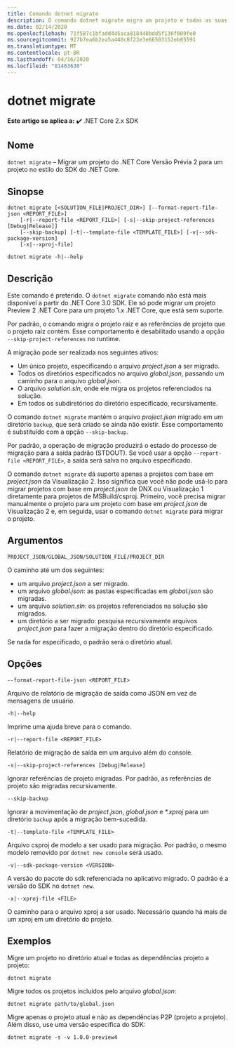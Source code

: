 ```yaml
---
title: Comando dotnet migrate
description: O comando dotnet migrate migra um projeto e todas as suas dependências.
ms.date: 02/14/2020
ms.openlocfilehash: 71f587c1bfadd445aca818448bdd5f136f009fe0
ms.sourcegitcommit: 927b7ea6b2ea5a440c8f23e3e66503152eb85591
ms.translationtype: MT
ms.contentlocale: pt-BR
ms.lasthandoff: 04/16/2020
ms.locfileid: "81463630"
---
```

# <a name="dotnet-migrate"></a>dotnet migrate

**Este artigo se aplica a:** ✔️ .NET Core 2.x SDK

## <a name="name"></a>Nome

`dotnet migrate` – Migrar um projeto do .NET Core Versão Prévia 2 para um projeto no estilo do SDK do .NET Core.

## <a name="synopsis"></a>Sinopse

```dotnetcli
dotnet migrate [<SOLUTION_FILE|PROJECT_DIR>] [--format-report-file-json <REPORT_FILE>]
    [-r|--report-file <REPORT_FILE>] [-s|--skip-project-references [Debug|Release]]
    [--skip-backup] [-t|--template-file <TEMPLATE_FILE>] [-v|--sdk-package-version]
    [-x|--xproj-file]

dotnet migrate -h|--help
```

## <a name="description"></a>Descrição

Este comando é preterido. O `dotnet migrate` comando não está mais disponível a partir do .NET Core 3.0 SDK. Ele só pode migrar um projeto Preview 2 .NET Core para um projeto 1.x .NET Core, que está sem suporte.

Por padrão, o comando migra o projeto raiz e as referências de projeto que o projeto raiz contém. Esse comportamento é desabilitado usando a opção `--skip-project-references` no runtime.

A migração pode ser realizada nos seguintes ativos:

* Um único projeto, especificando o arquivo *project.json* a ser migrado.
* Todos os diretórios especificados no arquivo *global.json*, passando um caminho para o arquivo *global.json*.
* O arquivo *solution.sln*, onde ele migra os projetos referenciados na solução.
* Em todos os subdiretórios do diretório especificado, recursivamente.

O comando `dotnet migrate` mantém o arquivo *project.json* migrado em um diretório `backup`, que será criado se ainda não existir. Esse comportamento é substituído com a opção `--skip-backup`.

Por padrão, a operação de migração produzirá o estado do processo de migração para a saída padrão (STDOUT). Se você usar a opção `--report-file <REPORT_FILE>`, a saída será salva no arquivo especificado.

O comando `dotnet migrate` dá suporte apenas a projetos com base em *project.json* da Visualização 2. Isso significa que você não pode usá-lo para migrar projetos com base em *project.json* de DNX ou Visualização 1 diretamente para projetos de MSBuild/csproj. Primeiro, você precisa migrar manualmente o projeto para um projeto com base em *project.json* de Visualização 2 e, em seguida, usar o comando `dotnet migrate` para migrar o projeto.

## <a name="arguments"></a>Argumentos

`PROJECT_JSON/GLOBAL_JSON/SOLUTION_FILE/PROJECT_DIR`

O caminho até um dos seguintes:

* um arquivo *project.json* a ser migrado.
* um arquivo *global.json*: as pastas especificadas em *global.json* são migradas.
* um arquivo *solution.sln*: os projetos referenciados na solução são migrados.
* um diretório a ser migrado: pesquisa recursivamente arquivos *project.json* para fazer a migração dentro do diretório especificado.

Se nada for especificado, o padrão será o diretório atual.

## <a name="options"></a>Opções

`--format-report-file-json <REPORT_FILE>`

Arquivo de relatório de migração de saída como JSON em vez de mensagens de usuário.

`-h|--help`

Imprime uma ajuda breve para o comando.

`-r|--report-file <REPORT_FILE>`

Relatório de migração de saída em um arquivo além do console.

`-s|--skip-project-references [Debug|Release]`

Ignorar referências de projeto migradas. Por padrão, as referências de projeto são migradas recursivamente.

`--skip-backup`

Ignorar a movimentação de *project.json*, *global.json* e *\*.xproj* para um diretório `backup` após a migração bem-sucedida.

`-t|--template-file <TEMPLATE_FILE>`

Arquivo csproj de modelo a ser usado para migração. Por padrão, o mesmo modelo removido por `dotnet new console` será usado.

`-v|--sdk-package-version <VERSION>`

A versão do pacote do sdk referenciada no aplicativo migrado. O padrão é a versão do SDK no `dotnet new`.

`-x|--xproj-file <FILE>`

O caminho para o arquivo xproj a ser usado. Necessário quando há mais de um xproj em um diretório do projeto.

## <a name="examples"></a>Exemplos

Migre um projeto no diretório atual e todas as dependências projeto a projeto:

`dotnet migrate`

Migre todos os projetos incluídos pelo arquivo *global.json*:

`dotnet migrate path/to/global.json`

Migre apenas o projeto atual e não as dependências P2P (projeto a projeto). Além disso, use uma versão específica do SDK:

`dotnet migrate -s -v 1.0.0-preview4`

